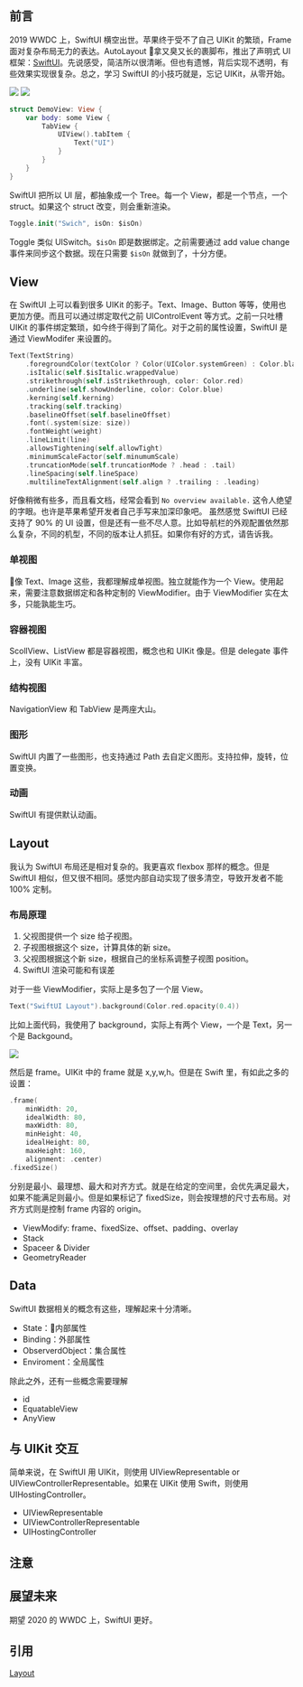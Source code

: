 ## 前言

2019 WWDC 上，SwiftUI 横空出世。苹果终于受不了自己 UIKit 的繁琐，Frame 面对复杂布局无力的表达。AutoLayout 拿又臭又长的裹脚布，推出了声明式 UI 框架：[SwiftUI](https://developer.apple.com/documentation/swiftui)。先说感受，简洁所以很清晰。但也有遗憾，背后实现不透明，有些效果实现很复杂。总之，学习 SwiftUI 的小技巧就是，忘记 UIKit，从零开始。

![](https://tva1.sinaimg.cn/large/007S8ZIlgy1ge9kxrtsysj30dd0lz41m.jpg)
![](https://tva1.sinaimg.cn/large/007S8ZIlgy1ge9kzq1827j30dd0lz0wt.jpg)

```swift
struct DemoView: View {
    var body: some View {
        TabView {
            UIView().tabItem {
                Text("UI")
            }
        }
    }
}
```

SwiftUI 把所以 UI 层，都抽象成一个 Tree。每一个 View，都是一个节点，一个 struct。如果这个 struct 改变，则会重新渲染。

```swift
Toggle.init("Swich", isOn: $isOn)
```

Toggle 类似 UISwitch。`$isOn` 即是数据绑定。之前需要通过 add value change 事件来同步这个数据。现在只需要 `$isOn` 就做到了，十分方便。

## View

在 SwiftUI 上可以看到很多 UIKit 的影子。Text、Image、Button 等等，使用也更加方便。而且可以通过绑定取代之前 UIControlEvent 等方式。之前一只吐槽 UIKit 的事件绑定繁琐，如今终于得到了简化。对于之前的属性设置，SwiftUI 是通过 ViewModifer 来设置的。
```Swift
Text(TextString)
    .foregroundColor(textColor ? Color(UIColor.systemGreen) : Color.black)
    .isItalic(self.$isItalic.wrappedValue)
    .strikethrough(self.isStrikethrough, color: Color.red)
    .underline(self.showUnderline, color: Color.blue)
    .kerning(self.kerning)
    .tracking(self.tracking)
    .baselineOffset(self.baselineOffset)
    .font(.system(size: size))
    .fontWeight(weight)
    .lineLimit(line)
    .allowsTightening(self.allowTight)
    .minimumScaleFactor(self.minumumScale)
    .truncationMode(self.truncationMode ? .head : .tail)
    .lineSpacing(self.lineSpace)
    .multilineTextAlignment(self.align ? .trailing : .leading)
```
好像稍微有些多，而且看文档，经常会看到 `No overview available.` 这令人绝望的字眼。也许是苹果希望开发者自己手写来加深印象吧。
虽然感觉 SwiftUI 已经支持了 90% 的 UI 设置，但是还有一些不尽人意。比如导航栏的外观配置依然那么复杂，不同的机型，不同的版本让人抓狂。如果你有好的方式，请告诉我。

### 单视图

像 Text、Image 这些，我都理解成单视图。独立就能作为一个 View。使用起来，需要注意数据绑定和各种定制的 ViewModifier。由于 ViewModifier 实在太多，只能孰能生巧。

### 容器视图

ScollView、ListView 都是容器视图，概念也和 UIKit 像是。但是 delegate 事件上，没有 UIKit 丰富。

### 结构视图

NavigationView 和 TabView 是两座大山。

### 图形

SwiftUI 内置了一些图形，也支持通过 Path 去自定义图形。支持拉伸，旋转，位置变换。

### 动画

SwiftUI 有提供默认动画。

## Layout

我认为 SwiftUI 布局还是相对复杂的。我更喜欢 flexbox 那样的概念。但是 SwiftUI 相似，但又很不相同。感觉内部自动实现了很多清空，导致开发者不能 100% 定制。

### 布局原理

1. 父视图提供一个 size 给子视图。
2. 子视图根据这个 size，计算具体的新 size。
3. 父视图根据这个新 size，根据自己的坐标系调整子视图 position。
4. SwiftUI 渲染可能和有误差

对于一些 ViewModifier，实际上是多包了一个层 View。


```Swift
Text("SwiftUI Layout").background(Color.red.opacity(0.4))
```
比如上面代码，我使用了 background，实际上有两个 View，一个是 Text，另一个是 Backgound。

![](https://tva1.sinaimg.cn/large/007S8ZIlgy1gean77iqwcj302j01o747.jpg)

然后是 frame。UIKit 中的 frame 就是 x,y,w,h。但是在 Swift 里，有如此之多的设置：
```swift
.frame(
    minWidth: 20,
    idealWidth: 80,
    maxWidth: 80,
    minHeight: 40,
    idealHeight: 80,
    maxHeight: 160,
    alignment: .center)
.fixedSize()
```
分别是最小、最理想、最大和对齐方式。就是在给定的空间里，会优先满足最大，如果不能满足则最小。但是如果标记了 fixedSize，则会按理想的尺寸去布局。对齐方式则是控制 frame 内容的 origin。

- ViewModify: frame、fixedSize、offset、padding、overlay
- Stack
- Spaceer & Divider
- GeometryReader

## Data

SwiftUI 数据相关的概念有这些，理解起来十分清晰。

- State：内部属性
- Binding：外部属性
- ObserverdObject：集合属性
- Enviroment：全局属性

除此之外，还有一些概念需要理解

- id
- EquatableView
- AnyView

## 与 UIKit 交互

简单来说，在 SwiftUI 用 UIKit，则使用 UIViewRepresentable or UIViewControllerRepresentable。如果在 UIKit 使用 Swift，则使用 UIHostingController。

- UIViewRepresentable
- UIViewControllerRepresentable
- UIHostingController

## 注意

## 展望未来

期望 2020 的 WWDC 上，SwiftUI 更好。

## 引用

[Layout](https://www.hackingwithswift.com/books/ios-swiftui/how-layout-works-in-swiftui)
